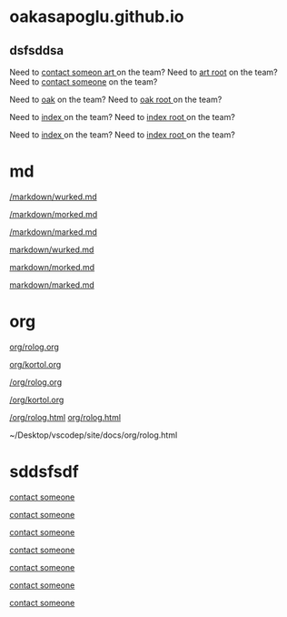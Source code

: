 # oakasapoglu.github.io

## dsfsddsa



Need to [contact someon  art   ](art.txt) on the team?
Need to [art root](/art.txt) on the team?
Need to [contact someone](art.txt) on the team?

Need to [oak](oak.md) on the team?
Need to [oak root ](/oak.md) on the team?






Need to [index    ](index.html)  on the team?
Need to [index root  ](/index.html) on the team?



Need to [index    ](index2.html)  on the team?
Need to [index root  ](/index2.html) on the team?



# md

[/markdown/wurked.md](/markdown/wurked.md)

[/markdown/morked.md](/markdown/morked.md)

[/markdown/marked.md](/markdown/marked.md)





[markdown/wurked.md](markdown/wurked.md)

[markdown/morked.md](markdown/morked.md)

[markdown/marked.md](markdown/marked.md)





# org


[org/rolog.org](org/rolog.org)

[org/kortol.org](org/kortol.org)

[/org/rolog.org](/org/rolog.org)

[/org/kortol.org](/org/kortol.org)




[/org/rolog.html](/org/rolog.html)
[org/rolog.html](org/rolog.html)



~/Desktop/vscodep/site/docs/org/rolog.html


# sddsfsdf


[contact someone](art.txt)

[contact someone](art.txt)

[contact someone](art.txt)

[contact someone](art.txt)

[contact someone](art.txt)

[contact someone](art.txt)

[contact someone](art.txt)

